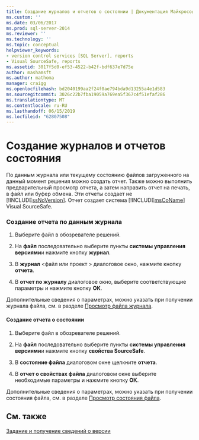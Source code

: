 ```yaml
---
title: Создание журналов и отчетов о состоянии | Документация Майкрософт
ms.custom: ''
ms.date: 03/06/2017
ms.prod: sql-server-2014
ms.reviewer: ''
ms.technology: ''
ms.topic: conceptual
helpviewer_keywords:
- version control services [SQL Server], reports
- Visual SourceSafe, reports
ms.assetid: 3017f5d0-ef53-4522-b42f-bdf637e7d75e
author: mashamsft
ms.author: mathoma
manager: craigg
ms.openlocfilehash: bd2040199aa2f24f0ae794bda9d13255a4e1d583
ms.sourcegitcommit: 3026c22b7fba19059a769ea5f367c4f51efaf286
ms.translationtype: MT
ms.contentlocale: ru-RU
ms.lasthandoff: 06/15/2019
ms.locfileid: "62807508"
---
```

# <a name="create-history-and-status-reports"></a>Создание журналов и отчетов состояния
  По данным журнала или текущему состоянию файлов загруженного на данный момент решения можно создать отчет. Также можно выполнить предварительный просмотр отчета, а затем направить отчет на печать, в файл или буфер обмена. Эти отчеты создает не [!INCLUDE[ssNoVersion](../includes/ssnoversion-md.md)]. Отчет создает система [!INCLUDE[msCoName](../includes/msconame-md.md)] Visual SourceSafe.  
  
### <a name="to-create-a-history-report"></a>Создание отчета по данным журнала  
  
1.  Выберите файл в обозревателе решений.  
  
2.  На **файл** последовательно выберите пункты **системы управления версиями**и нажмите кнопку **журнал**.  
  
3.  В **журнал** \<файл или проект > диалоговое окно, нажмите кнопку **отчета**.  
  
4.  В **отчет по журналу** диалоговое окно, выберите соответствующие параметры и нажмите кнопку **ОК**.  
  
 Дополнительные сведения о параметрах, можно указать при получении журнала файла, см. в разделе [Просмотр файла журнала](../../2014/database-engine/view-file-history.md).  
  
#### <a name="to-create-a-status-report"></a>Создание отчета о состоянии  
  
1.  Выберите файл в обозревателе решений.  
  
2.  На **файл** последовательно выберите пункты **системы управления версиями**и нажмите кнопку **свойства SourceSafe**.  
  
3.  В **состояние файла** диалоговом окне щелкните **отчета**.  
  
4.  В **отчет о свойствах файла** диалоговом окне выберите необходимые параметры и нажмите кнопку **ОК**.  
  
 Дополнительные сведения о параметрах, можно указать при получении состояния файла, см. в разделе [Просмотр состояния файла](../../2014/database-engine/view-file-status.md).  
  
## <a name="see-also"></a>См. также  
 [Задание и получение сведений о версии](../../2014/database-engine/set-and-retrieve-version-information.md)  
  
  
